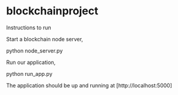 # blockchainproject
Instructions to run

Start a blockchain node server,

python node_server.py

Run our application,

python run_app.py

The application should be up and running at [http://localhost:5000]

